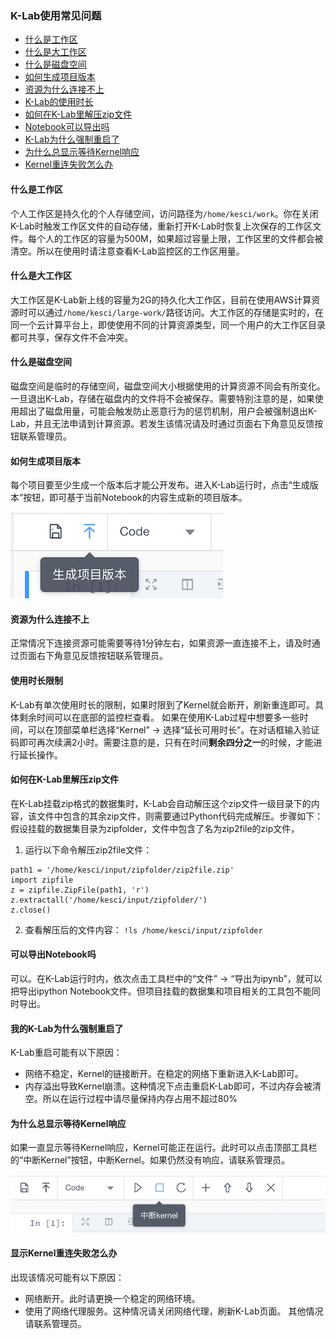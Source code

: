### K-Lab使用常见问题
* [什么是工作区](#什么是工作区)
* [什么是大工作区](#什么是大工作区)
* [什么是磁盘空间](#什么是磁盘空间)
* [如何生成项目版本](#如何生成项目版本)
* [资源为什么连接不上](#资源为什么连接不上)
* [K-Lab的使用时长](#K-Lab的使用时长)
* [如何在K-Lab里解压zip文件](#如何在K-Lab里解压zip文件)
* [Notebook可以导出吗](#可以导出Notebook吗)
* [K-Lab为什么强制重启了](#我的K-Lab为什么强制重启了)
* [为什么总显示等待Kernel响应](#为什么总显示等待Kernel响应)
* [Kernel重连失败怎么办](#显示Kernel重连失败怎么办)

#### 什么是工作区
个人工作区是持久化的个人存储空间，访问路径为`/home/kesci/work`。你在关闭K-Lab时触发工作区文件的自动存储，重新打开K-Lab时恢复上次保存的工作区文件。每个人的工作区的容量为500M，如果超过容量上限，工作区里的文件都会被清空。所以在使用时请注意查看K-Lab监控区的工作区用量。

#### 什么是大工作区
大工作区是K-Lab新上线的容量为2G的持久化大工作区，目前在使用AWS计算资源时可以通过`/home/kesci/large-work/`路径访问。大工作区的存储是实时的，在同一个云计算平台上，即使使用不同的计算资源类型，同一个用户的大工作区目录都可共享，保存文件不会冲突。

#### 什么是磁盘空间
磁盘空间是临时的存储空间，磁盘空间大小根据使用的计算资源不同会有所变化。一旦退出K-Lab，存储在磁盘内的文件将不会被保存。需要特别注意的是，如果使用超出了磁盘用量，可能会触发防止恶意行为的惩罚机制，用户会被强制退出K-Lab，并且无法申请到计算资源。若发生该情况请及时通过页面右下角意见反馈按钮联系管理员。

#### 如何生成项目版本
每个项目要至少生成一个版本后才能公开发布。进入K-Lab运行时，点击“生成版本”按钮，即可基于当前Notebook的内容生成新的项目版本。

 ![image description](/image/new-version.png)

#### 资源为什么连接不上
正常情况下连接资源可能需要等待1分钟左右，如果资源一直连接不上，请及时通过页面右下角意见反馈按钮联系管理员。

#### 使用时长限制
K-Lab有单次使用时长的限制，如果时限到了Kernel就会断开，刷新重连即可。具体剩余时间可以在底部的监控栏查看。
如果在使用K-Lab过程中想要多一些时间，可以在顶部菜单栏选择“Kernel” → 选择“延长可用时长”。在对话框输入验证码即可再次续满2小时。需要注意的是，只有在时间**剩余四分之一**的时候，才能进行延长操作。

#### 如何在K-Lab里解压zip文件
在K-Lab挂载zip格式的数据集时，K-Lab会自动解压这个zip文件一级目录下的内容，该文件中包含的其余zip文件，则需要通过Python代码完成解压。步骤如下：
假设挂载的数据集目录为zipfolder，文件中包含了名为zip2file的zip文件，
1. 运行以下命令解压zip2file文件：
```
path1 = '/home/kesci/input/zipfolder/zip2file.zip'
import zipfile
z = zipfile.ZipFile(path1, 'r')
z.extractall('/home/kesci/input/zipfolder/')
z.close()
```

2. 查看解压后的文件内容：
`!ls /home/kesci/input/zipfolder`

#### 可以导出Notebook吗
可以。在K-Lab运行时内，依次点击工具栏中的“文件” → “导出为ipynb”，就可以把导出ipython Notebook文件。但项目挂载的数据集和项目相关的工具包不能同时导出。

#### 我的K-Lab为什么强制重启了
K-Lab重启可能有以下原因：
* 网络不稳定，Kernel的链接断开。在稳定的网络下重新进入K-Lab即可。
* 内存溢出导致Kernel崩溃。这种情况下点击重启K-Lab即可，不过内存会被清空。所以在运行过程中请尽量保持内存占用不超过80%

#### 为什么总显示等待Kernel响应
如果一直显示等待Kernel响应，Kernel可能正在运行。此时可以点击顶部工具栏的“中断Kernel”按钮，中断Kernel。如果仍然没有响应，请联系管理员。

 ![image description](/image/pause-kernel.png)


#### 显示Kernel重连失败怎么办
出现该情况可能有以下原因：
* 网络断开。此时请更换一个稳定的网络环境。
* 使用了网络代理服务。这种情况请关闭网络代理，刷新K-Lab页面。
其他情况请联系管理员。
